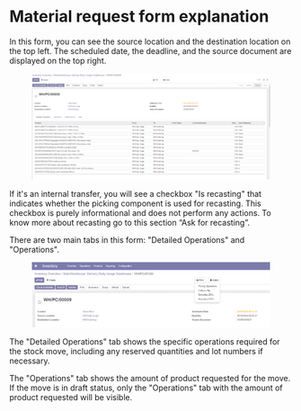 # Material request form explanation



In this form, you can see the source location and the destination location on the top left. The scheduled date, the deadline, and the source document are displayed on the top right.

<figure><img src="../../../.gitbook/assets/image (57).png" alt=""><figcaption></figcaption></figure>

&#x20;If it's an internal transfer, you will see a checkbox "Is recasting" that indicates whether the picking component is used for recasting. This checkbox is purely informational and does not perform any actions. To know more about recasting go to this section “Ask for recasting”.

There are two main tabs in this form: "Detailed Operations" and "Operations".

<figure><img src="../../../.gitbook/assets/image (58).png" alt=""><figcaption></figcaption></figure>

The "Detailed Operations" tab shows the specific operations required for the stock move, including any reserved quantities and lot numbers if necessary.

The "Operations" tab shows the amount of product requested for the move. If the move is in draft status, only the "Operations" tab with the amount of product requested will be visible.
